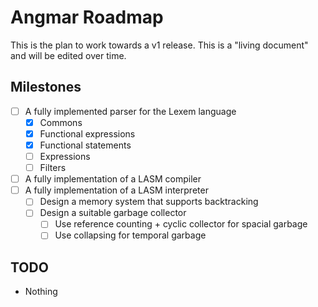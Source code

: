 # Angmar Roadmap

This is the plan to work towards a v1 release. This is a "living document" and will be edited over time.

## Milestones

- [ ] A fully implemented parser for the Lexem language
  - [x] Commons
  - [x] Functional expressions
  - [x] Functional statements
  - [ ] Expressions
  - [ ] Filters
- [ ] A fully implementation of a LASM compiler
- [ ] A fully implementation of a LASM interpreter
  - [ ] Design a memory system that supports backtracking
  - [ ] Design a suitable garbage collector
    - [ ] Use reference counting + cyclic collector for spacial garbage
    - [ ] Use collapsing for temporal garbage

## TODO

- Nothing
